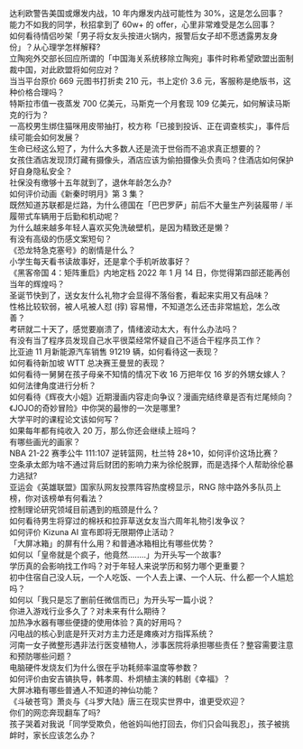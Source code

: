 达利欧警告美国或爆发内战，10 年内爆发内战可能性为 30%，这是怎么回事？  
能力不如我的同学，秋招拿到了 60w+ 的 offer，心里非常难受是怎么回事？  
如何看待情侣吵架「男子将女友头按进火锅内，报警后女子却不愿透露男友身份」？从心理学怎样解释?  
立陶宛外交部长回应所谓的「中国海关系统移除立陶宛」事件时称希望欧盟出面制裁中国，对此欧盟将如何应对？  
当当平台原价 669 元图书打折卖 210 元，书上定价 3.6 元，客服称是绝版书，这种价格合理吗？  
特斯拉市值一夜蒸发 700 亿美元，马斯克一个月套现 109 亿美元，如何解读马斯克的行为？  
一高校男生绑住猫咪用皮带抽打，校方称「已接到投诉、正在调查核实」，事件后续可能会如何发展？  
生命已经这么短了，为什么大多数人还是流于世俗而不追求真正想要的？  
女孩住酒店发现顶灯藏有摄像头，酒店应该为偷拍摄像头负责吗？住酒店如何保护好自身隐私安全？  
社保没有缴够十五年就到了，退休年龄怎么办?  
如何评价动画《新秦时明月》第 3 集？  
既然知道苏联都是烂路，为什么德国在「巴巴罗萨」前后不大量生产列装履带 / 半履带式车辆用于后勤和机动呢？  
为什么越来越多年轻人喜欢买免洗破壁机，是因为精致还是懒？  
有没有高级的伤感文案短句？  
《恐龙特急克塞号》的剧情是什么？  
小学生每天看书读故事好，还是拿个手机听故事好？  
《黑客帝国 4：矩阵重启》内地定档 2022 年 1 月 14 日，你觉得第四部还能再创当年的辉煌吗？  
圣诞节快到了，送女友什么礼物才会显得不落俗套，看起来实用又有品味？  
性格比较软弱，被人吼被人怼 (㨃) 容易懵，不知道怎么还击非常尴尬，怎么改善？  
考研就二十天了，感觉要崩溃了，情绪波动太大，有什么办法吗？  
有没有当了程序员发现自己水平很菜经常怀疑自己不适合干程序员工作？  
比亚迪 11 月新能源汽车销售 91219 辆，如何看待这一表现？  
如何看待新加坡 WTT 总决赛王曼昱的表现？  
如何看待一舅舅在孩子母亲不知情的情况下收 16 万把年仅 16 岁的外甥女嫁人？如何法律角度进行分析？  
如何看待《辉夜大小姐》近期漫画内容走向争议？漫画完结终章是否有烂尾倾向？  
《JOJO的奇妙冒险》中你哭的最惨的一次是哪里?  
大学平时的课程论文该如何写？  
如果每年都有纯收入 20 万，那么你还会继续上班吗？  
有哪些画光的画家？  
NBA 21-22 赛季公牛 111:107 逆转篮网，杜兰特 28+10，如何评价这场比赛？  
空条承太郎为啥不通过背后财团的影响力来为徐伦脱罪，而是选择个人帮助徐伦暴力逃狱?  
亚运会《英雄联盟》国家队网友投票阵容热度榜显示，RNG 除中路外多队员上榜，你对该榜单有何看法？  
控制理论研究领域目前遇到的瓶颈是什么？  
如何看待男生将穿过的棉袄和拉菲草送女友当六周年礼物引发争议？  
如何评价 Kizuna AI  宣布即将无限期停止活动？  
「大屏冰箱」的屏有什么用？和普通冰箱相比有哪些优势？  
如何以「皇帝就是个疯子，他竟然........」为开头写一个故事?  
学历真的会影响找工作吗？对于年轻人来说学历和努力哪个更重要？  
初中住宿自己没人玩，一个人吃饭、一个人去上课、一个人玩、什么都一个人尴尬吗？  
如何以「我只是忘了删前任微信而已」为开头写一篇小说？  
你进入游戏行业多久了？对未来有什么期待？  
加热净水器有哪些便捷的使用体验？真的好用吗？  
闪电战的核心到底是歼灭对方主力还是瘫痪对方指挥系统？  
河南一女子微整形遇非法行医变植物人，涉事医院将承担哪些责任？整容需要注意和预防哪些问题？  
电脑硬件发烧友们为什么很在乎功耗频率温度等参数？  
如何评价由安吉镐执导，韩孝周、朴炯植主演的韩剧《幸福》？  
大屏冰箱有哪些普通人不知道的神仙功能？  
《斗破苍穹》萧炎与《斗罗大陆》唐三在现实世界中，谁更受欢迎？  
你们的网恋奔现翻车了吗?  
孩子哭着对我说「同学受欺负，他爸妈叫他打回去，你们只会叫我忍」，孩子被挑衅时，家长应该怎么办？  
